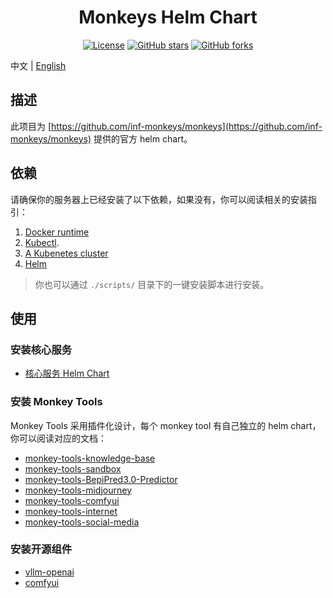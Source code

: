 <div align="center">

# Monkeys Helm Chart 

[![License](https://img.shields.io/github/license/inf-monkeys/helm-charts)](http://www.apache.org/licenses/LICENSE-2.0)
[![GitHub stars](https://img.shields.io/github/stars/inf-monkeys/helm-charts?style=social&label=Star&maxAge=2592000)](https://GitHub.com/inf-monkeys/helm-charts/stargazers/)
[![GitHub forks](https://img.shields.io/github/forks/inf-monkeys/helm-charts?style=social&label=Fork&maxAge=2592000)](https://github.com/inf-monkeys/helm-charts)

</div>

中文 | [English](./README.md)


## 描述

此项目为 [https://github.com/inf-monkeys/monkeys](https://github.com/inf-monkeys/monkeys) 提供的官方 helm chart。

## 依赖

请确保你的服务器上已经安装了以下依赖，如果没有，你可以阅读相关的安装指引：

1. [Docker runtime](https://docs.docker.com/engine/install/ubuntu/)
2. [Kubectl](https://kubernetes.io/docs/tasks/tools/install-kubectl-linux/).
3. [A Kubenetes cluster](https://minikube.sigs.k8s.io/docs/start/)
4. [Helm](https://helm.sh/docs/intro/install/)

> 你也可以通过 `./scripts/` 目录下的一键安装脚本进行安装。

## 使用

### 安装核心服务

- [核心服务 Helm Chart](./charts/core/README_zh.md)

### 安装 Monkey Tools

Monkey Tools 采用插件化设计，每个 monkey tool 有自己独立的 helm chart，你可以阅读对应的文档：

- [monkey-tools-knowledge-base](./charts/monkey-tools-knowledge-base/README_zh.md)
- [monkey-tools-sandbox](./charts/monkey-tools-sandbox/README_zh.md)
- [monkey-tools-BepiPred3.0-Predictor](./charts/monkey-tools-BepiPred3.0-Predictor/README_zh.md)
- [monkey-tools-midjourney](./charts/monkey-tools-midjourney/README_zh.md)
- [monkey-tools-comfyui](./charts/monkey-tools-comfyui/README_zh.md)
- [monkey-tools-internet](./charts/monkey-tools-internet/README_zh.md)
- [monkey-tools-social-media](./charts/monkey-tools-social-media/README_zh.md)


### 安装开源组件

- [vllm-openai](./charts/vllm/README_zh.md)
- [comfyui](./charts/comfyui/README_zh.md)
